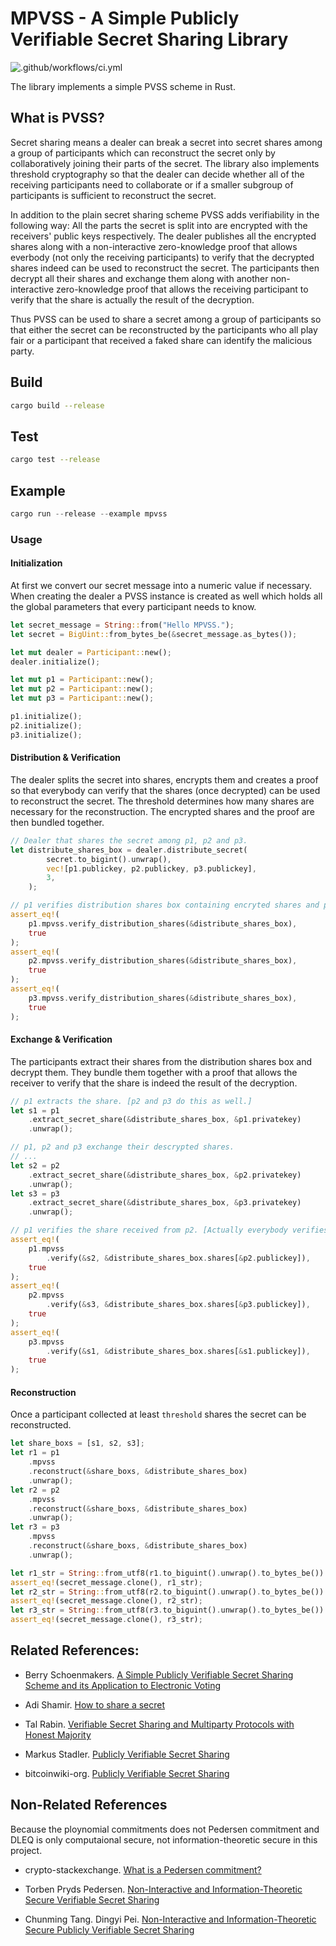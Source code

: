 # MPVSS - A Simple Publicly Verifiable Secret Sharing Library

![.github/workflows/ci.yml](https://github.com/AlexiaChen/mpvss-rs/workflows/.github/workflows/ci.yml/badge.svg)

The library implements a simple PVSS scheme in Rust.

## What is PVSS?

Secret sharing means a dealer can break a secret into secret shares among a group of participants which can reconstruct the secret only by collaboratively joining their parts of the secret. The library also implements threshold cryptography so that the dealer can decide whether all of the receiving participants need to collaborate or if a smaller subgroup of participants is sufficient to reconstruct the secret.

In addition to the plain secret sharing scheme PVSS adds verifiability in the following way: All the parts the secret is split into are encrypted with the receivers' public keys respectively. The dealer publishes all the encrypted shares along with a non-interactive zero-knowledge proof that allows everbody (not only the receiving participants) to verify that the decrypted shares indeed can be used to reconstruct the secret. The participants then decrypt all their shares and exchange them along with another non-interactive zero-knowledge proof that allows the receiving participant to verify that the share is actually the result of the decryption.

Thus PVSS can be used to share a secret among a group of participants so that either the secret can be reconstructed by the participants who all play fair or a participant that received a faked share can identify the malicious party.

## Build

```bash
cargo build --release
```

## Test

```bash
cargo test --release
```

## Example

```rust
cargo run --release --example mpvss
```

### Usage

#### Initialization

At first we convert our secret message into a numeric value if necessary. When creating the dealer a PVSS instance is created as well which holds all the global parameters that every participant needs to know.

```rust
let secret_message = String::from("Hello MPVSS.");
let secret = BigUint::from_bytes_be(&secret_message.as_bytes());

let mut dealer = Participant::new();
dealer.initialize();

let mut p1 = Participant::new();
let mut p2 = Participant::new();
let mut p3 = Participant::new();

p1.initialize();
p2.initialize();
p3.initialize();
```

#### Distribution & Verification

The dealer splits the secret into shares, encrypts them and creates a proof so that everybody can verify that the shares (once decrypted) can be used to reconstruct the secret. The threshold determines how many shares are necessary for the reconstruction. The encrypted shares and the proof are then bundled together.

```rust
// Dealer that shares the secret among p1, p2 and p3.
let distribute_shares_box = dealer.distribute_secret(
        secret.to_bigint().unwrap(),
        vec![p1.publickey, p2.publickey, p3.publickey],
        3,
    );

// p1 verifies distribution shares box containing encryted shares and proof of zero-knowlege. [p2 and p3 do this as well.]
assert_eq!(
    p1.mpvss.verify_distribution_shares(&distribute_shares_box),
    true
);
assert_eq!(
    p2.mpvss.verify_distribution_shares(&distribute_shares_box),
    true
);
assert_eq!(
    p3.mpvss.verify_distribution_shares(&distribute_shares_box),
    true
);
```

#### Exchange & Verification

The participants extract their shares from the distribution shares box and decrypt them. They bundle them together with a proof that allows the receiver to verify that the share is indeed the result of the decryption.

```rust
// p1 extracts the share. [p2 and p3 do this as well.]
let s1 = p1
    .extract_secret_share(&distribute_shares_box, &p1.privatekey)
    .unwrap();

// p1, p2 and p3 exchange their descrypted shares.
// ...
let s2 = p2
    .extract_secret_share(&distribute_shares_box, &p2.privatekey)
    .unwrap();
let s3 = p3
    .extract_secret_share(&distribute_shares_box, &p3.privatekey)
    .unwrap();

// p1 verifies the share received from p2. [Actually everybody verifies every received share.]
assert_eq!(
    p1.mpvss
        .verify(&s2, &distribute_shares_box.shares[&p2.publickey]),
    true
);
assert_eq!(
    p2.mpvss
        .verify(&s3, &distribute_shares_box.shares[&p3.publickey]),
    true
);
assert_eq!(
    p3.mpvss
        .verify(&s1, &distribute_shares_box.shares[&s1.publickey]),
    true
);
```

#### Reconstruction

Once a participant collected at least `threshold` shares the secret can be reconstructed.

```rust
let share_boxs = [s1, s2, s3];
let r1 = p1
    .mpvss
    .reconstruct(&share_boxs, &distribute_shares_box)
    .unwrap();
let r2 = p2
    .mpvss
    .reconstruct(&share_boxs, &distribute_shares_box)
    .unwrap();
let r3 = p3
    .mpvss
    .reconstruct(&share_boxs, &distribute_shares_box)
    .unwrap();

let r1_str = String::from_utf8(r1.to_biguint().unwrap().to_bytes_be()).unwrap();
assert_eq!(secret_message.clone(), r1_str);
let r2_str = String::from_utf8(r2.to_biguint().unwrap().to_bytes_be()).unwrap();
assert_eq!(secret_message.clone(), r2_str);
let r3_str = String::from_utf8(r3.to_biguint().unwrap().to_bytes_be()).unwrap();
assert_eq!(secret_message.clone(), r3_str);
```

## Related References:

- Berry Schoenmakers. [A Simple Publicly Verifiable Secret Sharing Scheme and its Application to Electronic Voting](https://www.win.tue.nl/~berry/papers/crypto99.pdf)

- Adi Shamir. [How to share a secret](http://users.cms.caltech.edu/~vidick/teaching/101_crypto/Shamir1979.pdf)

- Tal Rabin. [Verifiable Secret Sharing and Multiparty Protocols with Honest Majority](https://www.cs.umd.edu/users/gasarch/TOPICS/secretsharing/rabinVSS.pdf)

- Markus Stadler. [Publicly Verifiable Secret Sharing](https://link.springer.com/content/pdf/10.1007%2F3-540-68339-9_17.pdf)

- bitcoinwiki-org. [Publicly Verifiable Secret Sharing](https://en.bitcoinwiki.org/wiki/Publicly_Verifiable_Secret_Sharing)

## Non-Related References

Because the ploynomial commitments does not Pedersen commitment and DLEQ is only computaional secure, not information-theoretic secure in this project.

- crypto-stackexchange. [What is a Pedersen commitment?](https://crypto.stackexchange.com/questions/64437/what-is-a-pedersen-commitment)

- Torben Pryds Pedersen. [Non-Interactive and Information-Theoretic Secure Verifiable Secret Sharing](https://link.springer.com/content/pdf/10.1007%2F3-540-46766-1_9.pdf)

- Chunming Tang. Dingyi Pei. [Non-Interactive and Information-Theoretic Secure Publicly Verifiable Secret Sharing](https://eprint.iacr.org/2004/201.pdf)

